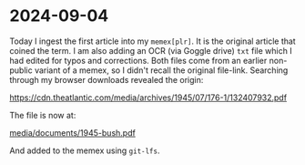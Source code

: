 2024-09-04
==========

Today I ingest the first article into my `memex[plr]`. It is the original
article that coined the term. I am also adding an OCR (via Goggle drive) `txt`
file which I had edited for typos and corrections. Both files come from an
earlier non-public variant of a memex, so I didn't recall the original
file-link. Searching through my browser downloads revealed the origin:

https://cdn.theatlantic.com/media/archives/1945/07/176-1/132407932.pdf

The file is now at:

[media/documents/1945-bush.pdf](../../../../media/documents/1945-bush.pdf)

And added to the memex using `git-lfs`.
